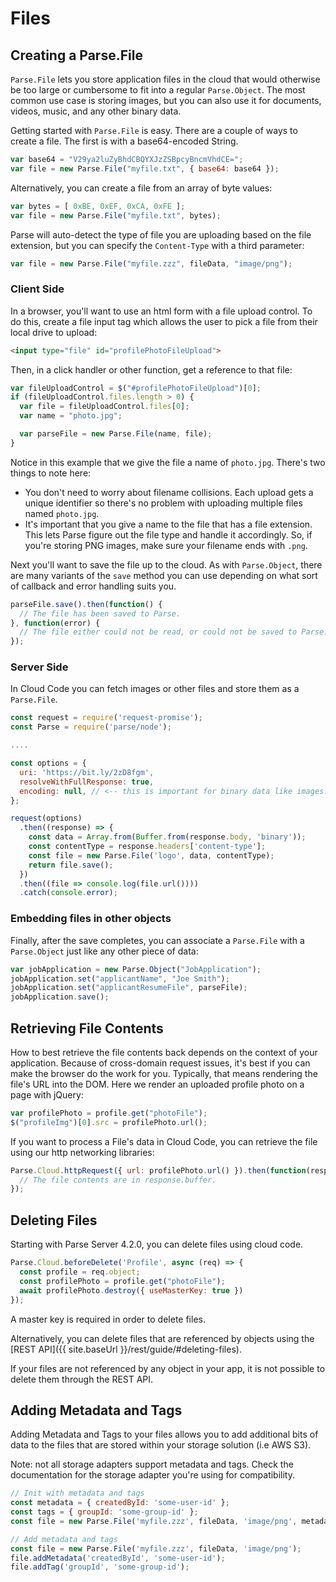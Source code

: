 # Files

## Creating a Parse.File

`Parse.File` lets you store application files in the cloud that would otherwise be too large or cumbersome to fit into a regular `Parse.Object`. The most common use case is storing images, but you can also use it for documents, videos, music, and any other binary data.

Getting started with `Parse.File` is easy. There are a couple of ways to create a file. The first is with a base64-encoded String.

```javascript
var base64 = "V29ya2luZyBhdCBQYXJzZSBpcyBncmVhdCE=";
var file = new Parse.File("myfile.txt", { base64: base64 });
```

Alternatively, you can create a file from an array of byte values:

```javascript
var bytes = [ 0xBE, 0xEF, 0xCA, 0xFE ];
var file = new Parse.File("myfile.txt", bytes);
```

Parse will auto-detect the type of file you are uploading based on the file extension, but you can specify the `Content-Type` with a third parameter:

```javascript
var file = new Parse.File("myfile.zzz", fileData, "image/png");
```

### Client Side
In a browser, you'll want to use an html form with a file upload control. To do this, create a file input tag which allows the user to pick a file from their local drive to upload:

```html
<input type="file" id="profilePhotoFileUpload">
```

Then, in a click handler or other function, get a reference to that file:

```javascript
var fileUploadControl = $("#profilePhotoFileUpload")[0];
if (fileUploadControl.files.length > 0) {
  var file = fileUploadControl.files[0];
  var name = "photo.jpg";

  var parseFile = new Parse.File(name, file);
}
```

Notice in this example that we give the file a name of `photo.jpg`. There's two things to note here:

*   You don't need to worry about filename collisions. Each upload gets a unique identifier so there's no problem with uploading multiple files named `photo.jpg`.
*   It's important that you give a name to the file that has a file extension. This lets Parse figure out the file type and handle it accordingly. So, if you're storing PNG images, make sure your filename ends with `.png`.

Next you'll want to save the file up to the cloud. As with `Parse.Object`, there are many variants of the `save` method you can use depending on what sort of callback and error handling suits you.

```javascript
parseFile.save().then(function() {
  // The file has been saved to Parse.
}, function(error) {
  // The file either could not be read, or could not be saved to Parse.
});
```

### Server Side
In Cloud Code you can fetch images or other files and store them as a `Parse.File`.

```js
const request = require('request-promise');
const Parse = require('parse/node');

....

const options = {
  uri: 'https://bit.ly/2zD8fgm',
  resolveWithFullResponse: true,
  encoding: null, // <-- this is important for binary data like images.
};

request(options)
  .then((response) => {
    const data = Array.from(Buffer.from(response.body, 'binary'));
    const contentType = response.headers['content-type'];
    const file = new Parse.File('logo', data, contentType);
    return file.save();
  })
  .then((file => console.log(file.url())))
  .catch(console.error);
```

### Embedding files in other objects
Finally, after the save completes, you can associate a `Parse.File` with a `Parse.Object` just like any other piece of data:

```javascript
var jobApplication = new Parse.Object("JobApplication");
jobApplication.set("applicantName", "Joe Smith");
jobApplication.set("applicantResumeFile", parseFile);
jobApplication.save();
```

## Retrieving File Contents

How to best retrieve the file contents back depends on the context of your application. Because of cross-domain request issues, it's best if you can make the browser do the work for you. Typically, that means rendering the file's URL into the DOM. Here we render an uploaded profile photo on a page with jQuery:

```javascript
var profilePhoto = profile.get("photoFile");
$("profileImg")[0].src = profilePhoto.url();
```

If you want to process a File's data in Cloud Code, you can retrieve the file using our http networking libraries:

```javascript
Parse.Cloud.httpRequest({ url: profilePhoto.url() }).then(function(response) {
  // The file contents are in response.buffer.
});
```


## Deleting Files

Starting with Parse Server 4.2.0, you can delete files using cloud code.

```javascript
Parse.Cloud.beforeDelete('Profile', async (req) => {
  const profile = req.object;
  const profilePhoto = profile.get("photoFile");
  await profilePhoto.destroy({ useMasterKey: true })
});
```

A master key is required in order to delete files.

Alternatively, you can delete files that are referenced by objects using the [REST API]({{ site.baseUrl }}/rest/guide/#deleting-files).

If your files are not referenced by any object in your app, it is not possible to delete them through the REST API.

## Adding Metadata and Tags

Adding Metadata and Tags to your files allows you to add additional bits of data to the files that are stored within your storage solution (i.e AWS S3).

Note: not all storage adapters support metadata and tags. Check the documentation for the storage adapter you're using for compatibility.

```javascript
// Init with metadata and tags
const metadata = { createdById: 'some-user-id' };
const tags = { groupId: 'some-group-id' };
const file = new Parse.File('myfile.zzz', fileData, 'image/png', metadata, tags);

// Add metadata and tags
const file = new Parse.File('myfile.zzz', fileData, 'image/png');
file.addMetadata('createdById', 'some-user-id');
file.addTag('groupId', 'some-group-id');
```
